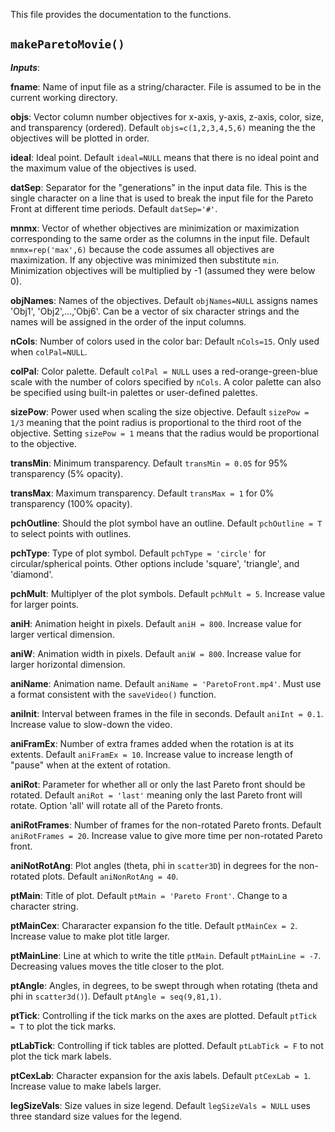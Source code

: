 This file provides the documentation to the functions. 

## `makeParetoMovie()`

**_Inputs_**:

**fname**: Name of input file as a string/character. File is assumed to be in the current working directory.

**objs**: Vector column number objectives for x-axis, y-axis, z-axis, color, size, and transparency (ordered). Default `objs=c(1,2,3,4,5,6)` meaning the the objectives will be plotted in order.

**ideal**: Ideal point. Default `ideal=NULL` means that there is no ideal point and the maximum value of the objectives is used.

**datSep**: Separator for the "generations" in the input data file. This is the single character on a line that is used to break the input file for the Pareto Front at different time periods. Default `datSep='#'`.

**mnmx**: Vector of whether objectives are minimization or maximization corresponding to the same order as the columns in the input file. Default `mnmx=rep('max',6)` because the code assumes all objectives are maximization. If any objective was minimized then substitute `min`. Minimization objectives will be multiplied by -1 (assumed they were below 0).

**objNames**: Names of the objectives. Default `objNames=NULL` assigns names 'Obj1', 'Obj2',...,'Obj6'. Can be a vector of six character strings and the names will be assigned in the order of the input columns.

**nCols**: Number of colors used in the color bar: Default `nCols=15`. Only used when `colPal=NULL`.

**colPal**: Color palette. Default `colPal = NULL` uses a red-orange-green-blue scale with the number of colors specified by `nCols`. A color palette can also be specified using built-in palettes or user-defined palettes.

**sizePow**: Power used when scaling the size objective. Default `sizePow = 1/3` meaning that the point radius is proportional to the third root of the objective. Setting `sizePow = 1` means that the radius would be proportional to the objective.

**transMin**: Minimum transparency. Default `transMin = 0.05` for 95% transparency (5% opacity).

**transMax**: Maximum transparency. Default `transMax = 1` for 0% transparency (100% opacity).

**pchOutline**: Should the plot symbol have an outline. Default `pchOutline = T` to select points with outlines.

**pchType**: Type of plot symbol. Default `pchType = 'circle'` for circular/spherical points. Other options include 'square', 'triangle', and 'diamond'.

**pchMult**: Multiplyer of the plot symbols. Default `pchMult = 5`. Increase value for larger points.

**aniH**: Animation height in pixels. Default `aniH = 800`. Increase value for larger vertical dimension.

**aniW**: Animation width in pixels. Default `aniW = 800`. Increase value for larger horizontal dimension.

**aniName**: Animation name. Default `aniName = 'ParetoFront.mp4'`. Must use a format consistent with the `saveVideo()` function.

**aniInit**: Interval between frames in the file in seconds. Default `aniInt = 0.1`. Increase value to slow-down the video.

**aniFramEx**: Number of extra frames added when the rotation is at its extents. Default `aniFramEx = 10`. Increase value to increase length of "pause" when at the extent of rotation.

**aniRot**: Parameter for whether all or only the last Pareto front should be rotated. Default `aniRot = 'last'` meaning only the last Pareto front will rotate. Option 'all' will rotate all of the Pareto fronts.

**aniRotFrames**: Number of frames for the non-rotated Pareto fronts. Default `aniRotFrames = 20`. Increase value to give more time per non-rotated Pareto front.

**aniNotRotAng**: Plot angles (theta, phi in `scatter3D`) in degrees for the non-rotated plots. Default `aniNonRotAng = 40`.

**ptMain**: Title of plot. Default `ptMain = 'Pareto Front'`. Change to a character string.

**ptMainCex**: Chararacter expansion fo the title. Default `ptMainCex = 2`. Increase value to make plot title larger.

**ptMainLine**: Line at which to write the title `ptMain`. Default `ptMainLine = -7`. Decreasing values moves the title closer to the plot.

**ptAngle**: Angles, in degrees, to be swept through when rotating (theta and phi in `scatter3d()`). Default `ptAngle = seq(9,81,1)`.

**ptTick**: Controlling if the tick marks on the axes are plotted. Default `ptTick = T` to plot the tick marks.

**ptLabTick**: Controlling if tick tables are plotted. Default `ptLabTick = F` to not plot the tick mark labels.

**ptCexLab**: Character expansion for the axis labels. Default `ptCexLab = 1`. Increase value to make labels larger.

**legSizeVals**: Size values in size legend. Default `legSizeVals = NULL` uses three standard size values for the legend.
